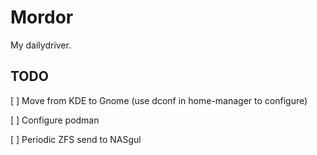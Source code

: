 # Mordor

My dailydriver.

## TODO

[ ] Move from KDE to Gnome (use dconf in home-manager to configure)

[ ] Configure podman

[ ] Periodic ZFS send to NASgul

